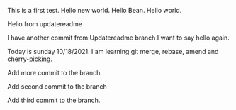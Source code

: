 This is a first test.
Hello new world.
Hello Bean.
Hello world.

Hello from updatereadme

I have another commit from Updatereadme branch
I want to say hello again.

Today is sunday 10/18/2021.
I am learning git merge, rebase, amend and cherry-picking.

Add more commit to the branch.

Add second commit to the branch

Add third commit to the branch.
